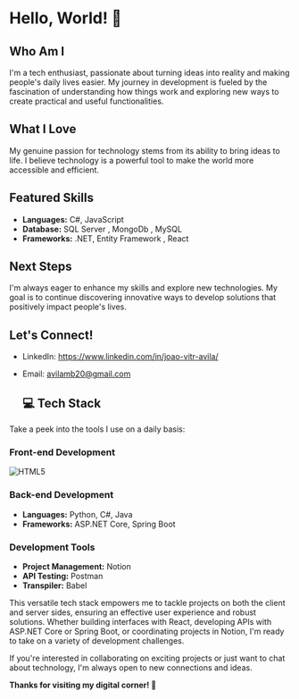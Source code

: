 # Hello, World! 👋

## Who Am I
I'm a tech enthusiast, passionate about turning ideas into reality and making people's daily lives easier. My journey in development is fueled by the fascination of understanding how things work and exploring new ways to create practical and useful functionalities.

## What I Love
My genuine passion for technology stems from its ability to bring ideas to life. I believe technology is a powerful tool to make the world more accessible and efficient.

## Featured Skills
- **Languages:** C#, JavaScript
- **Database:** SQL Server , MongoDb , MySQL
- **Frameworks:** .NET, Entity Framework , React

## Next Steps
I'm always eager to enhance my skills and explore new technologies. My goal is to continue discovering innovative ways to develop solutions that positively impact people's lives.

## Let's Connect!
- LinkedIn: https://www.linkedin.com/in/joao-vitr-avila/
- Email: avilamb20@gmail.com

  ## 💻 Tech Stack

Take a peek into the tools I use on a daily basis:

### Front-end Development
![HTML5](https://img.shields.io/badge/html5-%23E34F26.svg?style=for-the-badge&logo=html5&logoColor=white)


### Back-end Development
- **Languages:** Python, C#, Java
- **Frameworks:** ASP.NET Core, Spring Boot

### Development Tools
- **Project Management:** Notion
- **API Testing:** Postman
- **Transpiler:** Babel

This versatile tech stack empowers me to tackle projects on both the client and server sides, ensuring an effective user experience and robust solutions. Whether building interfaces with React, developing APIs with ASP.NET Core or Spring Boot, or coordinating projects in Notion, I'm ready to take on a variety of development challenges.

If you're interested in collaborating on exciting projects or just want to chat about technology, I'm always open to new connections and ideas.

**Thanks for visiting my digital corner! 🚀**
